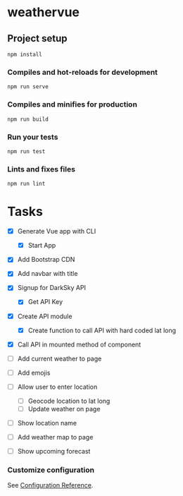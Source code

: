 # weathervue

## Project setup
```
npm install
```

### Compiles and hot-reloads for development
```
npm run serve
```

### Compiles and minifies for production
```
npm run build
```

### Run your tests
```
npm run test
```

### Lints and fixes files
```
npm run lint
```

# Tasks

* [x] Generate Vue app with CLI
  * [x] Start App
* [x] Add Bootstrap CDN
* [x] Add navbar with title
* [x] Signup for DarkSky API
  * [x] Get API Key
* [x] Create API module
  * [x] Create function to call API with hard coded lat long
* [x] Call API in mounted method of component
* [ ] Add current weather to page
* [ ] Add emojis
* [ ] Allow user to enter location
  * [ ] Geocode location to lat long
  * [ ] Update weather on page
* [ ] Show location name
* [ ] Add weather map to page
* [ ] Show upcoming forecast


### Customize configuration
See [Configuration Reference](https://cli.vuejs.org/config/).
